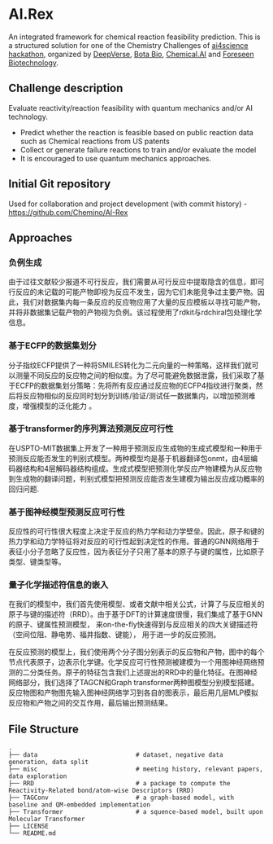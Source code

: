# AI.Rex

An integrated framework for chemical reaction feasibility prediction. This is a structured solution for one of the Chemistry Challenges of [ai4science hackathon](https://ai4science.io/), organized by [DeepVerse](deepverse.tech/en/), [Bota Bio](www.bota.bio), [Chemical.AI](https://chemical.ai/) and [Foreseen Biotechnology](www.foreseepharma.com/en-us).

## Challenge description

Evaluate reactivity/reaction feasibility with quantum mechanics and/or AI technology.

- Predict whether the reaction is feasible based on public reaction data such as Chemical reactions from US patents
- Collect or generate failure reactions to train and/or evaluate the model
- It is encouraged to use quantum mechanics approaches.

## Initial Git repository 

Used for collaboration and project development (with commit history) - https://github.com/Chemino/AI-Rex

## Approaches

### 负例生成

由于过往文献较少报道不可行反应，我们需要从可行反应中提取隐含的信息，即可行反应的未记载的可能产物即视为反应不发生，因为它们未能竞争过主要产物。因此，我们对数据集内每一条反应的反应物应用了大量的反应模板以寻找可能产物，并将非数据集记载产物的产物视为负例。该过程使用了rdkit与rdchiral包处理化学信息。

### 基于ECFP的数据集划分

分子指纹ECFP提供了一种将SMILES转化为二元向量的一种策略，这样我们就可以测量不同反应的反应物之间的相似度。为了尽可能避免数据泄露，我们采取了基于ECFP的数据集划分策略：先将所有反应通过反应物的ECFP4指纹进行聚类，然后将反应物相似的反应同时划分到训练/验证/测试任一数据集内，以增加预测难度，增强模型的泛化能力
。
### 基于transformer的序列算法预测反应可行性

在USPTO-MIT数据集上开发了一种用于预测反应生成物的生成式模型和一种用于预测反应能否发生的判别式模型。两种模型均是基于机器翻译包onmt，由4层编码器结构和4层解码器结构组成。生成式模型把预测化学反应产物建模为从反应物到生成物的翻译问题，判别式模型把预测反应能否发生建模为输出反应成功概率的回归问题.

### 基于图神经模型预测反应可行性

反应性的可行性很大程度上决定于反应的热力学和动力学壁垒。因此，原子和键的热力学和动力学特征将对反应的可行性起到决定性的作用。普通的GNN网络用于表征小分子忽略了反应性，因为表征分子只用了基本的原子与键的属性，比如原子类型、键类型等。

### 量子化学描述符信息的嵌入

在我们的模型中，我们首先使用模型、或者文献中相关公式，计算了与反应相关的原子与键的描述符（RRD）。由于基于DFT的计算速度很慢，我们集成了基于GNN的原子、键属性预测模型， 来on-the-fly快速得到与反应相关的四大关键描述符（空间位阻、静电势、福井指数、键能）， 用于进一步的反应预测。

在反应预测的模型上，我们使用两个分子图分别表示的反应物和产物，图中的每个节点代表原子，边表示化学键。化学反应可行性预测被建模为一个用图神经网络预测的二分类任务。原子的特征包含我们上述提出的RRD中的量化特征。在图神经网络部分，我们选择了TAGCN和Graph transformer两种图模型分别模型搭建。反应物图和产物图先输入图神经网络学习到各自的图表示，最后用几层MLP模拟反应物和产物之间的交互作用，最后输出预测结果。

## File Structure

    .
    ├── data                           # dataset, negative data generation, data split
    ├── misc                           # meeting history, relevant papers, data exploration  
    ├── RRD                            # a package to compute the Reactivity-Related bond/atom-wise Descriptors (RRD)
    ├── TAGConv                        # a graph-based model, with baseline and QM-embedded implementation
    ├── Transformer                    # a squence-based model, built upon Molecular Transformer
    ├── LICENSE
    └── README.md
